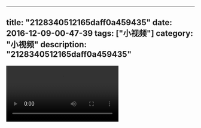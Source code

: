 
---
title: "2128340512165daff0a459435"
date: 2016-12-09-00-47-39
tags: ["小视频"]
category: "小视频"
description: "2128340512165daff0a459435"
---
<video src="http://ohtsqip0g.bkt.clouddn.com/2128340512165daff0a459435.mp4" controls="controls"></video>
